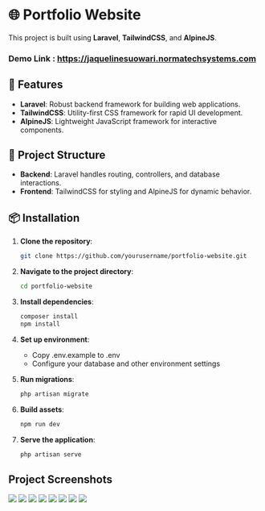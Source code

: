 # 🌐 Portfolio Website

This project is built using **Laravel**, **TailwindCSS**, and **AlpineJS**.

### Demo Link : https://jaquelinesuowari.normatechsystems.com


## 🚀 Features

- **Laravel**: Robust backend framework for building web applications.
- **TailwindCSS**: Utility-first CSS framework for rapid UI development.
- **AlpineJS**: Lightweight JavaScript framework for interactive components.

## 📂 Project Structure

- **Backend**: Laravel handles routing, controllers, and database interactions.
- **Frontend**: TailwindCSS for styling and AlpineJS for dynamic behavior.

## 📦 Installation

1. **Clone the repository**:
   ```bash
   git clone https://github.com/yourusername/portfolio-website.git

2. **Navigate to the project directory**:
    ```bash
    cd portfolio-website

3. **Install dependencies**:
    ```bash
    composer install
    npm install
   
4. **Set up environment**:
    - Copy .env.example to .env
    - Configure your database and other environment settings

5. **Run migrations**:
    ```bash
    php artisan migrate

6. **Build assets**:
     ```bash
    npm run dev

7. **Serve the application**:
     ```bash
    php artisan serve


## Project Screenshots
<img src="public/images/Screenshot 2024-01-12 at 16.06.25.png" />
<img src="public/images/Screenshot 2024-01-12 at 16.06.38.png" />
<img src="public/images/Screenshot 2024-01-12 at 16.06.49.png" />
<img src="public/images/Screenshot 2024-01-12 at 16.07.01.png" />
<img src="public/images/Screenshot 2024-01-12 at 16.09.16.png" />
<img src="public/images/Screenshot 2024-01-12 at 16.09.38.png" />
<img src="public/images/Screenshot 2024-01-12 at 16.10.12.png" />
<img src="public/images/Screenshot 2024-01-12 at 16.11.02.png" />
